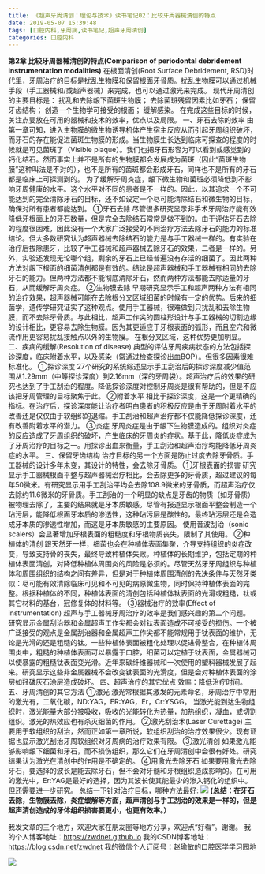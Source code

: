 ```yaml
---
title: 《超声牙周清创：理论与技术》读书笔记02：比较牙周器械清创的特点
date: 2019-05-07 15:39:48
tags: [口腔内科,牙周病,读书笔记,超声牙周清创]
categories: 口腔内科
---
```

**第2章 比较牙周器械清创的特点(Comparison of periodontal debridement instrumentation modalities)**
在根面清创(Root Surface Debridement, RSD)时代里，牙周治疗的目标是扰乱生物膜和保留根面牙骨质。扰乱生物膜可以通过机械手段（手工器械和/或超声器械）来完成，也可以通过激光来完成。
现代牙周清创的主要目标是：
扰乱和去除龈下菌斑生物膜；
去除菌斑残留因素比如牙石；
保留牙齿结构；
创造一个生物学可接受的根面；
缓解感染。
在完成这些目标的时候，关注点要放在可用的器械和技术的效率，优点以及局限。
一、牙石去除的效率
由第一章可知，进入生物膜的微生物诱导机体产生宿主反应从而引起牙周组织破坏，而牙石的存在能促进菌斑生物膜的形成。当生物膜生长达到临床可探查的程度的时候就是可见菌斑了（Visible plaque）。我们也把牙石形容为可以看到或感觉到的钙化结石。然而事实上并不是所有的生物膜都会发展成为菌斑（因此“菌斑生物膜”这种叫法是不对的），也不是所有的菌斑都会形成牙石，同样也不是所有的牙石都是临床上可探测到的。
为了缓解牙周炎症，龈下微生物和菌斑必须降低到不影响牙周健康的水平。这个水平对不同的患者是不一样的。因此，以其追求一个不可能达到的完全清除牙石的目标，还不如设定一个尽可能清除结石和微生物的目标，确保对所有患者都能达到。
①牙石去除
尽管很多研究显示非手术牙周治疗能有效降低牙根面上的牙石数量，但是完全去除结石常常是做不到的。由于评估牙石去除的程度很困难，因此没有一个大家广泛接受的不同治疗方法去除牙石的能力的标准结论。但大多数研究认为超声器械去除结石的能力是与手工器械一样的。有实验在治疗后拔除患牙，比较了手工器械和超声器械去除牙石的效果，二者是一样的。另外，实验还发现无论哪个组，剩余的牙石上已经普遍没有存活的细菌了。因此两种方法对龈下根面的细菌清创都是有效的。结论是超声器械和手工器械有相同的去除牙石的能力。但两种方法都不能彻底清除牙石，然而两种方法都能去除适量的牙石，从而缓解牙周炎症。
②生物膜去除
早期研究显示手工和超声两种方法有相同的治疗效果，超声器械可能在去除根分叉区域细菌的时候有一定的优势。后来的细菌学，遗传学研究证实了这种观点。使用手工器械，很难做到只扰乱和去除生物膜，而不去除牙骨质。与此相比，超声工作尖的圆柱形设计与手工器械的切割边缘的设计相比，更容易去除生物膜。因为其更适应于牙根表面的弧形，而且空穴和微流作用更容易扰乱接触点以外的生物膜。
在根分叉区域，这种优势更加明显。
二、疾病的缓解(Resolution of disease)
典型的评估牙周疾病状态的方法包括探诊深度，临床附着水平，以及感染（常通过检查探诊出血BOP）。但很多因素很难标准化。
①探诊深度
27个研究的系统综述显示手工刮治后的探诊深度减少值范围从1.29mm（中等探诊深度）到2.16mm（深的牙周袋）。超声治疗后的效果的研究也达到了手工刮治的程度。降低探诊深度对控制牙周炎是很有帮助的，但是不应该把牙周管理的目标聚焦于此。
②附着水平
相比于探诊深度，这是一个更精确的指标。在治疗后，探诊深度能让治疗者明白患者的积极反应是由于牙周附着水平的改善还是仅仅由于软组织的退缩。手工刮治和超声治疗都不仅能降低探诊深度，还有改善附着水平的潜力。
③炎症
牙周炎症是由于龈下生物膜造成的。组织对炎症的反应造成了牙周组织的破坏，产生临床的牙周炎的症状。基于此，降低炎症成为了牙周治疗的目标之一。用探诊出血来衡量，手工刮治和超声治疗均能降低牙周炎症的水平。
三、保留牙齿结构
治疗目标的另一个方面是防止过度去除牙骨质。手工器械的设计多年未变，其设计的特性，会去除牙骨质。
①牙根表面的损害
研究显示手工器械根面平整与超声器械治疗相比，会去除更多的牙骨质，超过建议的每年50微米。有研究显示用手工刮治平均会去除108.9微米的牙骨质，而超声治疗仅去除约11.6微米的牙骨质。手工刮治的一个明显的缺点是牙齿的物质（如牙骨质）被物理去除了，主要的结果就是牙本质敏感。尽管有报道显示根面平整会制造一个玷污层，能降低根面牙本质的渗透性，这种玷污层是酸性的，最终玷污层还是会造成牙本质的渗透性增加，而这是牙本质敏感的主要原因。
使用音波刮治（sonic scalers）会显著增加牙根表面的粗糙度和牙根物质丧失，限制了其使用。
②种植体的清创
跟天然牙一样，细菌也会在种植体表面集聚，介导支持组织的炎症改变，导致支持骨的丧失，最终导致种植体失败。种植体的长期维护，包括定期的种植体表面清创，对降低种植体周围炎的风险是必须的。尽管天然牙牙周组织与种植体和周围组织的结构之间有差异，但是对于种植体周围清创的先决条件与天然牙类似：尽可能有效清除临床可见和不可见的病原微生物，同时保持种植体表面的完整。根据种植体的不同，种植体表面的清创包括种植体钛表面的光滑或粗糙，钛或其它材料的基台，冠修复体的材料等。
③器械治疗的效率(Effect of instrumentation)
超声与手工器械牙周治疗的效率是我们感兴趣的第二个问题。研究显示金属刮治器和金属超声工作尖都会对钛表面造成不可接受的损伤。一个被广泛接受的观点是金属刮治器和金属超声工作尖都不能常规用于钛表面的维护，无论是光滑的还是粗糙的钛。一些种植体表面被粗化处理以促进骨整合，在种植体周围炎中，粗糙的种植体表面可以暴露于口腔，细菌可以定植于钛表面，金属器械可以使暴露的粗糙钛表面变光滑。近年来碳纤维器械和一次使用的塑料器械发展了起来。研究显示这些非金属器械不会改变钛表面的光滑度，但是会对种植体表面的涂层如羟磷灰石涂层造成破坏。
四、超声治疗的其它优点
效率：降低治疗时间。
五、牙周清创的其它方法
①激光
激光常根据其激发的元素命名，牙周治疗中常用的激光有，二氧化碳，ND:YAG，ER:YAG，Er，Cr:YSGG。
当激光能到达生物组织时，激光能量大部分被吸收，吸收的光能转化为热量，加热组织，凝血，或切割组织。激光的热效应也有杀灭细菌的作用。
②激光刮治术(Laser Curettage)
主要用于软组织的刮治，然而正如第一章所说，软组织刮治的治疗效果很少。现有证据也显示激光刮治牙周软组织对牙周病的治疗效果有限。
③激光清创
如果激光能够影响龈下细菌和牙石，而不损伤组织，那么它们在牙周清创中会很有好处。研究结果认为激光在清创中的作用是不确定的。
④用激光去除牙石
如果要用激光去除牙石，要选择的波长是能去除牙石，但不会对牙髓和牙根组织造成影响的。在可用的激光中，Er:YAG是最好的选择，因为其波长使其能最少的渗入钙化的组织中。但还需要进一步研究。
总结一下针对治疗目标，哪种方法最好:
![](https://zymblog-1258069789.cos.ap-chengdu.myqcloud.com/blog0122-csyzzl02/01.png)
**(总结：在牙石去除，生物膜去除，炎症缓解等方面，超声清创与手工刮治的效果是一样的，但是超声清创造成的牙体组织损害要更小，也更有效率。）**

我发文章的三个地方，欢迎大家在朋友圈等地方分享，欢迎点“好看”。谢谢。
我的个人博客地址：https://zwdnet.github.io
我的CSDN博客地址：https://blog.csdn.net/zwdnet
我的微信个人订阅号：赵瑜敏的口腔医学学习园地

![](https://zymblog-1258069789.cos.ap-chengdu.myqcloud.com/other/wx.jpg)